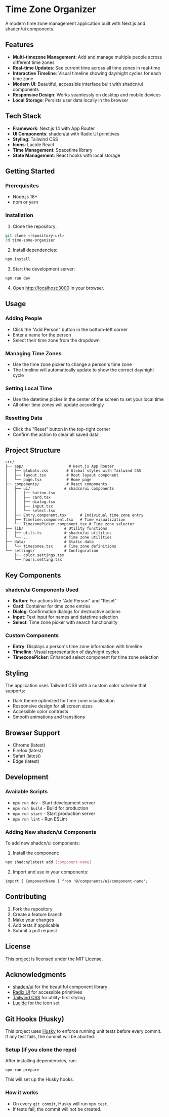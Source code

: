 # Time Zone Organizer

A modern time zone management application built with Next.js and shadcn/ui components.

## Features

- **Multi-timezone Management**: Add and manage multiple people across different time zones
- **Real-time Updates**: See current time across all time zones in real-time
- **Interactive Timeline**: Visual timeline showing day/night cycles for each time zone
- **Modern UI**: Beautiful, accessible interface built with shadcn/ui components
- **Responsive Design**: Works seamlessly on desktop and mobile devices
- **Local Storage**: Persists user data locally in the browser

## Tech Stack

- **Framework**: Next.js 14 with App Router
- **UI Components**: shadcn/ui with Radix UI primitives
- **Styling**: Tailwind CSS
- **Icons**: Lucide React
- **Time Management**: Spacetime library
- **State Management**: React hooks with local storage

## Getting Started

### Prerequisites

- Node.js 18+
- npm or yarn

### Installation

1. Clone the repository:

```bash
git clone <repository-url>
cd time-zone-organizer
```

2. Install dependencies:

```bash
npm install
```

3. Start the development server:

```bash
npm run dev
```

4. Open [http://localhost:3000](http://localhost:3000) in your browser.

## Usage

### Adding People

- Click the "Add Person" button in the bottom-left corner
- Enter a name for the person
- Select their time zone from the dropdown

### Managing Time Zones

- Use the time zone picker to change a person's time zone
- The timeline will automatically update to show the correct day/night cycle

### Setting Local Time

- Use the datetime picker in the center of the screen to set your local time
- All other time zones will update accordingly

### Resetting Data

- Click the "Reset" button in the top-right corner
- Confirm the action to clear all saved data

## Project Structure

```
src/
├── app/                    # Next.js App Router
│   ├── globals.css        # Global styles with Tailwind CSS
│   ├── layout.tsx         # Root layout component
│   └── page.tsx           # Home page
├── components/            # React components
│   ├── ui/               # shadcn/ui components
│   │   ├── button.tsx
│   │   ├── card.tsx
│   │   ├── dialog.tsx
│   │   ├── input.tsx
│   │   └── select.tsx
│   ├── Entry.component.tsx      # Individual time zone entry
│   ├── Timeline.component.tsx   # Time visualization
│   └── TimezonePicker.component.tsx # Time zone selector
├── lib/                  # Utility functions
│   ├── utils.ts          # shadcn/ui utilities
│   └── ...               # Time zone utilities
├── data/                 # Static data
│   └── timezones.tsx     # Time zone definitions
└── settings/             # Configuration
    ├── color.settings.tsx
    └── hours.setting.tsx
```

## Key Components

### shadcn/ui Components Used

- **Button**: For actions like "Add Person" and "Reset"
- **Card**: Container for time zone entries
- **Dialog**: Confirmation dialogs for destructive actions
- **Input**: Text input for names and datetime selection
- **Select**: Time zone picker with search functionality

### Custom Components

- **Entry**: Displays a person's time zone information with timeline
- **Timeline**: Visual representation of day/night cycles
- **TimezonePicker**: Enhanced select component for time zone selection

## Styling

The application uses Tailwind CSS with a custom color scheme that supports:

- Dark theme optimized for time zone visualization
- Responsive design for all screen sizes
- Accessible color contrasts
- Smooth animations and transitions

## Browser Support

- Chrome (latest)
- Firefox (latest)
- Safari (latest)
- Edge (latest)

## Development

### Available Scripts

- `npm run dev` - Start development server
- `npm run build` - Build for production
- `npm run start` - Start production server
- `npm run lint` - Run ESLint

### Adding New shadcn/ui Components

To add new shadcn/ui components:

1. Install the component:

```bash
npx shadcn@latest add [component-name]
```

2. Import and use in your components:

```tsx
import { ComponentName } from '@/components/ui/component-name';
```

## Contributing

1. Fork the repository
2. Create a feature branch
3. Make your changes
4. Add tests if applicable
5. Submit a pull request

## License

This project is licensed under the MIT License.

## Acknowledgments

- [shadcn/ui](https://ui.shadcn.com/) for the beautiful component library
- [Radix UI](https://www.radix-ui.com/) for accessible primitives
- [Tailwind CSS](https://tailwindcss.com/) for utility-first styling
- [Lucide](https://lucide.dev/) for the icon set

## Git Hooks (Husky)

This project uses [Husky](https://typicode.github.io/husky) to enforce running unit tests before every commit. If any test fails, the commit will be aborted.

### Setup (if you clone the repo)

After installing dependencies, run:

```
npm run prepare
```

This will set up the Husky hooks.

### How it works

- On every `git commit`, Husky will run `npm test`.
- If tests fail, the commit will not be created.
